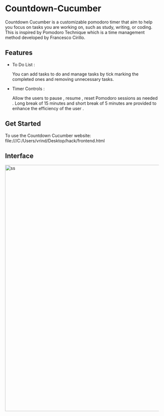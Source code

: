 # Countdown-Cucumber
Countdown Cucumber is a customizable pomodoro timer that aim to help you focus on tasks you are working on, such as study, writing, or coding. This is inspired by Pomodoro Technique which is a time management method developed by Francesco Cirillo.

## Features

* To Do List :

   You can add tasks to do and manage tasks by tick marking the completed ones and removing unnecessary tasks.
  
* Timer Controls :

  Allow the users to  pause , resume , reset Pomodoro sessions  as needed . Long break of 15 minutes and short break of 5 minutes are provided to enhance the efficiency of the  user .

## Get Started 
To use the Countdown Cucumber website: 
file:///C:/Users/vrind/Desktop/hack/frontend.html

## Interface 


<img width="809" alt="ss" src="https://github.com/Sh4dp/Countdown-Cucumber/assets/162804244/27f98b3f-1fec-4870-8968-fd14f404ee68">
